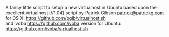 A fancy little script to setup a new virtualhost in Ubuntu based upon the  
excellent virtualhost (V1.04) script by Patrick Gibson <patrick@patrickg.com> for OS X: https://github.com/pgib/virtualhost.sh  
and 
ivoba <https://github.com/ivoba> version for Ubuntu: https://github.com/ivoba/virtualhost.sh



